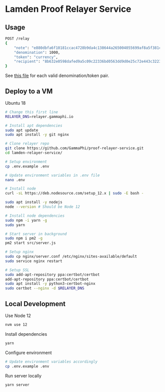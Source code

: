 # Lamden Proof Relayer Service

## Usage

```bash
POST /relay
{
    "note": "e880dbfa6f10181ccac4728b9da4c138644a265004055699af8a5f381cd22c8ad8e031fc3c7ff574a477f462d031b26b773bc5f537a85893be4576c2f83a", 
    "denomination": 1000, 
    "token": "currency", 
    "recipient": "8b632e0598dafed9a5c09c22336bd0563dd9d0e25c72e443c3223faacc1a369d"
}
```

See [this file](src/config.js) for each valid denomination/token pair.

## Deploy to a VM

Ubuntu 18

```bash
# Change this first line
RELAYER_DNS=relayer.gammaphi.io

# Install apt dependencies
sudo apt update
sudo apt install -y git nginx

# Clone relayer repo
git clone https://github.com/GammaPhi/proof-relayer-service.git
cd lamden-relayer-service/

# Setup environment
cp .env.example .env

# Update environment variables in .env file
nano .env

# Install node
curl -sL https://deb.nodesource.com/setup_12.x | sudo -E bash -

sudo apt install -y nodejs
node --version # Should be Node 12

# Install node dependencies
sudo npm -i yarn -g
sudo yarn

# Start server in background
sudo npm i pm2 -g
pm2 start src/server.js

# Setup nginx
sudo cp nginx/server.conf /etc/nginx/sites-available/default 
sudo service nginx restart

# Setup SSL
sudo add-apt-repository ppa:certbot/certbot
add-apt-repository ppa:certbot/certbot
sudo apt install -y python3-certbot-nginx
sudo certbot --nginx -d $RELAYER_DNS
```

## Local Development

Use Node 12

```bash
nvm use 12
```

Install dependencies

```bash
yarn
```

Configure environment

```bash
# Update environment variables accordingly
cp .env.example .env  
```

Run server locally

```bash
yarn server
```